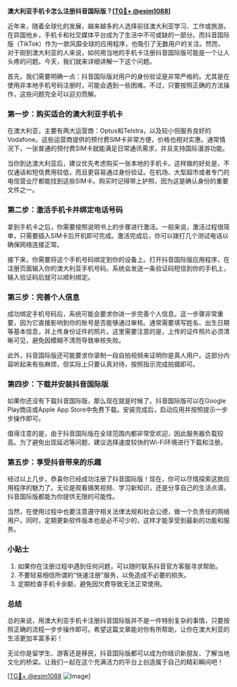 **澳大利亚手机卡怎么注册抖音国际版？[[TG💪+ @esim1088](https://t.me/s/esim1088)]**

近年来，随着全球化的发展，越来越多的人选择前往澳大利亚学习、工作或旅游。在异国他乡，手机卡和社交媒体平台成为了生活中不可或缺的一部分。而抖音国际版（TikTok）作为一款风靡全球的应用程序，也吸引了无数用户的关注。然而，对于刚到澳大利亚的人来说，如何用当地的手机卡注册抖音国际版可能是一个让人头疼的问题。今天，我们就来详细讲解一下这个问题。

首先，我们需要明确一点：抖音国际版对用户的身份验证是非常严格的。尤其是在使用非本地手机号码注册时，可能会遇到一些困难。不过，只要按照正确的方法操作，这些问题完全可以迎刃而解。

### **第一步：购买适合的澳大利亚手机卡**

在澳大利亚，主要有两大运营商：Optus和Telstra，以及较小但服务良好的Vodafone。这些运营商提供的预付费SIM卡非常方便，价格也相对实惠。通常情况下，一张普通的预付费SIM卡就能满足日常通讯需求，并且支持国际漫游功能。

当你到达澳大利亚后，建议优先考虑购买一张本地的手机卡。这样做的好处是，不仅通话和短信费用较低，而且更容易通过身份验证。在机场、大型超市或者专门的电信营业厅都能找到这些SIM卡。购买时记得带上护照，因为这是确认身份的重要文件之一。

### **第二步：激活手机卡并绑定电话号码**

拿到手机卡之后，你需要按照说明书上的步骤进行激活。一般来说，激活过程很简单，只需要插入SIM卡后开机即可完成。激活完成后，你可以拨打几个测试电话以确保网络连接正常。

接下来，你需要将这个手机号码绑定到你的设备上。打开抖音国际版应用程序，在注册页面输入你的澳大利亚手机号码。系统会发送一条验证码短信到你的手机上，输入验证码后就可以顺利绑定。

### **第三步：完善个人信息**

成功绑定手机号码后，系统可能会要求你进一步完善个人信息。这一步骤非常重要，因为它直接影响到你的账号是否能够通过审核。通常需要填写姓名、出生日期等基本信息，并上传身份证件的照片。这里需要注意的是，上传的证件照片必须清晰可见，避免因模糊不清而导致审核失败。

此外，抖音国际版还可能要求你录制一段自拍视频来证明你是真人用户。这部分内容听起来有些麻烦，但实际上只要认真对待，按照指示完成拍摄即可。

### **第四步：下载并安装抖音国际版**

如果你还没有下载抖音国际版，那么现在就是时候了。抖音国际版可以在Google Play商店或Apple App Store中免费下载。安装完成后，启动应用并按照提示一步步操作即可。

值得注意的是，由于抖音国际版在全球范围内都非常受欢迎，因此服务器负载较高。为了避免出现延迟等问题，建议选择速度较快的Wi-Fi环境进行下载和注册。

### **第五步：享受抖音带来的乐趣**

经过以上几步，恭喜你已经成功注册了抖音国际版！现在，你可以尽情探索这款应用程序的魅力了。无论是观看搞笑视频、学习新知识，还是分享自己的生活点滴，抖音国际版都能为你提供无限的可能性。

当然，在使用过程中也要注意遵守相关法律法规和社会公德，做一个负责任的网络用户。同时，定期更新软件版本也是必不可少的，这样才能享受到最新的功能和服务。

### **小贴士**

1. 如果你在注册过程中遇到任何问题，可以随时联系抖音官方客服寻求帮助。
2. 不要轻易相信所谓的“快速注册”服务，以免造成不必要的损失。
3. 定期检查手机卡余额，避免因欠费导致无法正常使用。

### **总结**

总的来说，用澳大利亚手机卡注册抖音国际版并不是一件特别复杂的事情，只要按照正确的流程一步步操作即可。希望这篇文章能对你有所帮助，让你在澳大利亚的生活更加丰富多彩！

无论你是留学生、游客还是移民，抖音国际版都可以成为你结识新朋友、了解当地文化的桥梁。让我们一起在这个充满活力的平台上创造属于自己的精彩瞬间吧！

[[TG💪+ @esim1088](https://t.me/s/esim1088) ![Image](https://i.postimg.cc/4NQfJmqS/Snipaste-2025-05-13-00-14-12.png)]